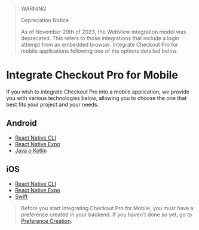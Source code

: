 > WARNING
>
> Deprecation Notice
>
> As of November 29th of 2023, the WebView integration model was deprecated. This refers to those integrations that include a login attempt from an embedded browser. Integrate Checkout Pro for mobile applications following one of the options detailed below.


# Integrate Checkout Pro for Mobile

If you wish to integrate Checkout Pro into a mobile application, we provide you with various technologies below, allowing you to choose the one that best fits your project and your needs.

## Android

* [React Native CLI](/developers/en/docs/checkout-pro/integrate-checkout-pro/mobile/android/reactnative-cli)
* [React Native Expo](/developers/en/docs/checkout-pro/integrate-checkout-pro/mobile/android/reactnative-expo-go)
* [Java o Kotlin](/developers/en/docs/checkout-pro/integrate-checkout-pro/mobile/android/java-kotlin)

## iOS

* [React Native CLI](/developers/en/docs/checkout-pro/integrate-checkout-pro/mobile/ios/reactnative-cli)
* [React Native Expo](/developers/en/docs/checkout-pro/integrate-checkout-pro/mobile/ios/reactnative-expo-go)
* [Swift](/developers/en/docs/checkout-pro/integrate-checkout-pro/mobile/ios/swift)

> Before you start integrating Checkout Pro for Mobile, you must have a preference created in your backend. If you haven't done so yet, go to [Preference Creation](/developers/en/docs/checkout-pro/integrate-preferences).
